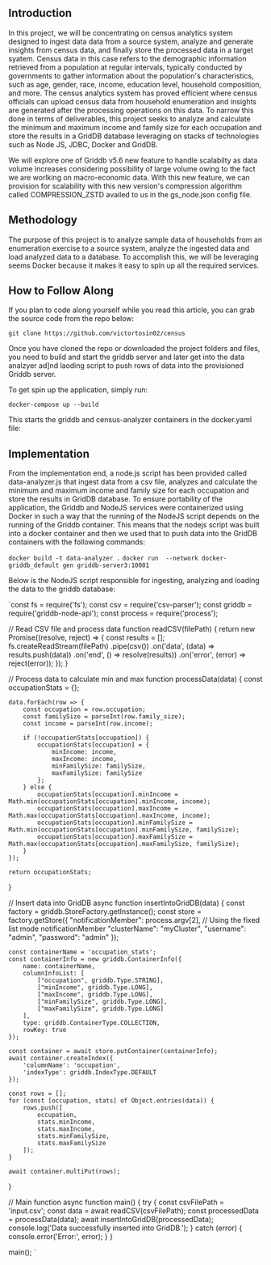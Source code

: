 ## Introduction
In this project, we will be concentrating on census analytics system designed to ingest data data from a source system, analyze and generate insights from census data, and finally store the processed data in a target syatem. Census data in this case refers to the demographic information retrieved from a population at regular intervals, typically conducted by governments to gather information about the population's characteristics, such as age, gender, race, income, education level, household composition, and more. The census analytics system has proved efficient where census officials can upload census data from household enumeration and insights are generated after the processing operations on this data. To narrow this done in terms of deliverables, this project seeks to analyze and calculate the minimum and maximum income and family size for each occupation and store the results in a GridDB database leveraging on stacks of technologies such as Node JS, JDBC, Docker and GridDB.

We will explore one of Griddb v5.6 new feature to handle scalabilty as data volume increases considering possibility of large volume owing to the fact we are worlking on macro-economic data. With this new feature, we can provision for scalability with this new version's compression algorithm called COMPRESSION_ZSTD availed to us in the gs_node.json config file.

## Methodology
The purpose of this project is to analyze sample data of households from an enumeration exercise to a source system, analyze the ingested data and load analyzed data to a database. To accomplish this, we will be leveraging seems Docker because it makes it easy to spin up all the required services.

##  How to Follow Along
If you plan to code along yourself while you read this article, you can grab the source code from the repo below:

`git clone https://github.com/victortosin02/census`

Once you have cloned the repo or downloaded the project folders and files, you need to build and start the griddb server and later get into the data analzyer ad]nd laoding script to push rows of data into the provisioned Griddb server.

To get spin up the application, simply run:

`docker-compose up --build`

This starts the griddb and census-analyzer containers in the docker.yaml file:

## Implementation
From the implementation end, a node.js script has been provided called data-analyzer.js that ingest data from a csv file, analyzes and calculate the minimum and maximum income and family size for each occupation and store the results in GridDB database. To ensure portability of the application, the Griddb and NodeJS services were containerized using Docker in such a way that the running of the NodeJS script depends on the running of the Griddb container. This means that the nodejs script was built into a docker container and then we used that to push data into the GridDB containers with the following commands:

`docker build -t data-analyzer .`
`docker run  --network docker-griddb_default gen griddb-server3:10001`

Below is the NodeJS script responsible for ingesting, analyzing and loading the data to the griddb database:

`const fs = require('fs');
const csv = require('csv-parser');
const griddb = require('griddb-node-api');
const process = require('process');

// Read CSV file and process data
function readCSV(filePath) {
    return new Promise((resolve, reject) => {
        const results = [];
        fs.createReadStream(filePath)
            .pipe(csv())
            .on('data', (data) => results.push(data))
            .on('end', () => resolve(results))
            .on('error', (error) => reject(error));
    });
}

// Process data to calculate min and max
function processData(data) {
    const occupationStats = {};

    data.forEach(row => {
        const occupation = row.occupation;
        const familySize = parseInt(row.family_size);
        const income = parseInt(row.income);

        if (!occupationStats[occupation]) {
            occupationStats[occupation] = {
                minIncome: income,
                maxIncome: income,
                minFamilySize: familySize,
                maxFamilySize: familySize
            };
        } else {
            occupationStats[occupation].minIncome = Math.min(occupationStats[occupation].minIncome, income);
            occupationStats[occupation].maxIncome = Math.max(occupationStats[occupation].maxIncome, income);
            occupationStats[occupation].minFamilySize = Math.min(occupationStats[occupation].minFamilySize, familySize);
            occupationStats[occupation].maxFamilySize = Math.max(occupationStats[occupation].maxFamilySize, familySize);
        }
    });

    return occupationStats;
}

// Insert data into GridDB
async function insertIntoGridDB(data) {
    const factory = griddb.StoreFactory.getInstance();
    const store = factory.getStore({
        "notificationMember": process.argv[2], // Using the fixed list mode notificationMember
        "clusterName": "myCluster",
        "username": "admin",
        "password": "admin"
    });

    const containerName = 'occupation_stats';
    const containerInfo = new griddb.ContainerInfo({
        name: containerName,
        columnInfoList: [
            ["occupation", griddb.Type.STRING],
            ["minIncome", griddb.Type.LONG],
            ["maxIncome", griddb.Type.LONG],
            ["minFamilySize", griddb.Type.LONG],
            ["maxFamilySize", griddb.Type.LONG]
        ],
        type: griddb.ContainerType.COLLECTION,
        rowKey: true
    });

    const container = await store.putContainer(containerInfo);
    await container.createIndex({
        'columnName': 'occupation',
        'indexType': griddb.IndexType.DEFAULT
    });

    const rows = [];
    for (const [occupation, stats] of Object.entries(data)) {
        rows.push([
            occupation,
            stats.minIncome,
            stats.maxIncome,
            stats.minFamilySize,
            stats.maxFamilySize
        ]);
    }

    await container.multiPut(rows);
}

// Main function
async function main() {
    try {
        const csvFilePath = 'input.csv';
        const data = await readCSV(csvFilePath);
        const processedData = processData(data);
        await insertIntoGridDB(processedData);
        console.log('Data successfully inserted into GridDB.');
    } catch (error) {
        console.error('Error:', error);
    }
}

main();
`



